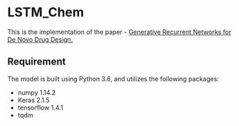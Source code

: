 # LSTM_Chem
This is the implementation of the paper - [Generative Recurrent Networks for De Novo Drug Design.](https://doi.org/10.1002/minf.201700111)

## Requirement
The model is built using Python 3.6, and utilizes the following packages:
- numpy 1.14.2
- Keras 2.1.5
- tensorflow 1.4.1
- tqdm

